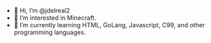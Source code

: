 - 👋 Hi, I’m @jdelreal2
- 👀 I’m interested in Minecraft.
- 🌱 I’m currently learning HTML, GoLang, Javascript, C99, and other programming languages.

<!---
jdelreal2/jdelreal2 is a ✨ special ✨ repository because its `README.md` (this file) appears on your GitHub profile.
You can click the Preview link to take a look at your changes.
--->
